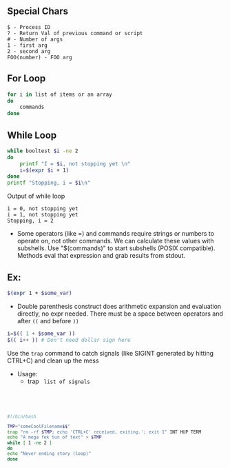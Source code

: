 ## Special Chars
```
$ - Process ID
? - Return Val of previous command or script
# - Number of args
1 - first arg
2 - second arg
FOO(number) - FOO arg
```

## For Loop
```sh
for i in list of items or an array
do
    commands
done
```

## While Loop

```sh
while booltest $i -ne 2
do
    printf "I = $i, not stopping yet \n"
    i=$(expr $i + 1)
done
printf "Stopping, i = $i\n"
```

Output of while loop
```
i = 0, not stopping yet
i = 1, not stopping yet
Stopping, i = 2
```

* Some operators (like =) and commands require strings or numbers to operate on, not other commands. We can calculate these values with subshells. Use "$(commands)" to start subshells (POSIX compatible). Methods eval that expression and grab results from stdout.

## Ex:
```sh
$(expr 1 + $some_var)
```
* Double parenthesis construct does arithmetic expansion and evaluation directly, no expr needed. There must be a space between operators and after `((` and before `))`
```sh
i=$(( 1 + $some_var ))
$(( i++ )) # Don't need dollar sign here
```
Use the `trap` command to catch signals (like SIGINT generated by hitting CTRL+C) and clean up the mess

* Usage:
  * trap <code to run> list of signals

```sh
#!/bin/bash

TMP="someCoolFilename$$"
trap "rm -rf $TMP; echo 'CTRL+C' received, exiting.'; exit 1" INT HUP TERM
echo "A mega fek tun of text" > $TMP
while [ 1 -ne 2 ]
do
echo "Never ending story (loop)"
done
```
